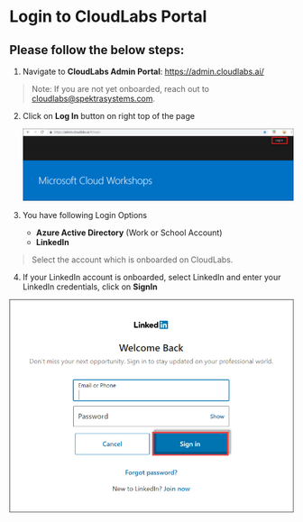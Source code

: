 # Login to CloudLabs Portal

## Please follow the below steps:

1. Navigate to **CloudLabs Admin Portal**: https://admin.cloudlabs.ai/

>Note: If you are not yet onboarded, reach out to cloudlabs@spektrasystems.com.

2. Click on **Log In** button on right top of the page

   ![](images/login.png)

3. You have following Login Options
   * **Azure Active Directory** (Work or School Account)
   * **LinkedIn**

> Select the account which is onboarded on CloudLabs.

4. If your LinkedIn account is onboarded, select LinkedIn and enter your LinkedIn credentials, click on **SignIn**
  
  
  ![](images/linkcred.png)



